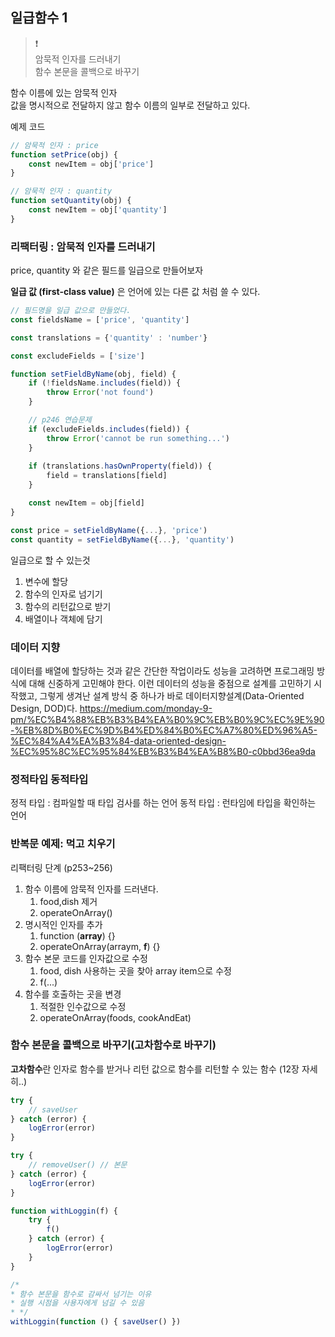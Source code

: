 
## 일급함수 1

> ❗     
> 암묵적 인자를 드러내기   
> 함수 본문을 콜백으로 바꾸기

함수 이름에 있는 암묵적 인자    
값을 명시적으로 전달하지 않고 함수 이름의 일부로 전달하고 있다.

 예제 코드
```javascript
// 암묵적 인자 : price 
function setPrice(obj) {
    const newItem = obj['price']
}

// 암묵적 인자 : quantity
function setQuantity(obj) {
    const newItem = obj['quantity']
}
```

### 리팩터링 : 암묵적 인자를 드러내기
price, quantity 와 같은 필드를  일급으로 만들어보자

**일급 값 (first-class value)** 은 언어에 있는 다른 값 처럼 쓸 수 있다.

```javascript 
// 필드명을 일급 값으로 만들었다. 
const fieldsName = ['price', 'quantity']

const translations = {'quantity' : 'number'}

const excludeFields = ['size']

function setFieldByName(obj, field) {
    if (!fieldsName.includes(field)) {
        throw Error('not found')
    }

    // p246 연습문제
    if (excludeFields.includes(field)) {
        throw Error('cannot be run something...')
    }
    
    if (translations.hasOwnProperty(field)) {
        field = translations[field]
    } 

    const newItem = obj[field]
}

const price = setFieldByName({...}, 'price')
const quantity = setFieldByName({...}, 'quantity')
```


일급으로 할 수 있는것
1. 변수에 할당 
2. 함수의 인자로 넘기기
3. 함수의 리턴값으로 받기
4. 배열이나 객체에 담기

### 데이터 지향
데이터를 배열에 할당하는 것과 같은 간단한 작업이라도 성능을 고려하면 프로그래밍 방식에 대해 신중하게 고민해야 한다.
이런 데이터의 성능을 중점으로 설계를 고민하기 시작했고, 그렇게 생겨난 설계 방식 중 하나가 바로 데이터지향설계(Data-Oriented Design, DOD)다.
https://medium.com/monday-9-pm/%EC%B4%88%EB%B3%B4%EA%B0%9C%EB%B0%9C%EC%9E%90-%EB%8D%B0%EC%9D%B4%ED%84%B0%EC%A7%80%ED%96%A5-%EC%84%A4%EA%B3%84-data-oriented-design-%EC%95%8C%EC%95%84%EB%B3%B4%EA%B8%B0-c0bbd36ea9da


### 정적타입 동적타입
정적 타입 : 컴파일할 때 타입 검사를 하는 언어
동적 타입 : 런타임에 타입을 확인하는 언어

### 반복문 예제: 먹고 치우기
리팩터링 단계 (p253~256)
1. 함수 이름에 암묵적 인자를 드러낸다.     
    1. food,dish 제거
   2. operateOnArray()
2. 명시적인 인자를 추가
    1. function (**array**) {}
   2. operateOnArray(arraym, **f**) {}
3. 함수 본문 코드를 인자값으로 수정
   1. food, dish 사용하는 곳을 찾아 array item으로 수정
   2. f(...)
4. 함수를 호출하는 곳을 변경
   1. 적절한 인수값으로 수정
   2. operateOnArray(foods, cookAndEat)


### 함수 본문을 콜백으로 바꾸기(고차함수로 바꾸기)
**고차함수**란 인자로 함수를 받거나 리턴 값으로 함수를 리턴할 수 있는 함수 (12장 자세히..)

```javascript
try {
    // saveUser
} catch (error) {
    logError(error)
}

try {
    // removeUser() // 본문
} catch (error) {
    logError(error)
}

function withLoggin(f) {
    try {
        f()
    } catch (error) {
        logError(error)
    }
}

/*
* 함수 본문을 함수로 감싸서 넘기는 이유
* 실행 시점을 사용자에게 넘길 수 있음
* */
withLoggin(function () { saveUser() })

```
